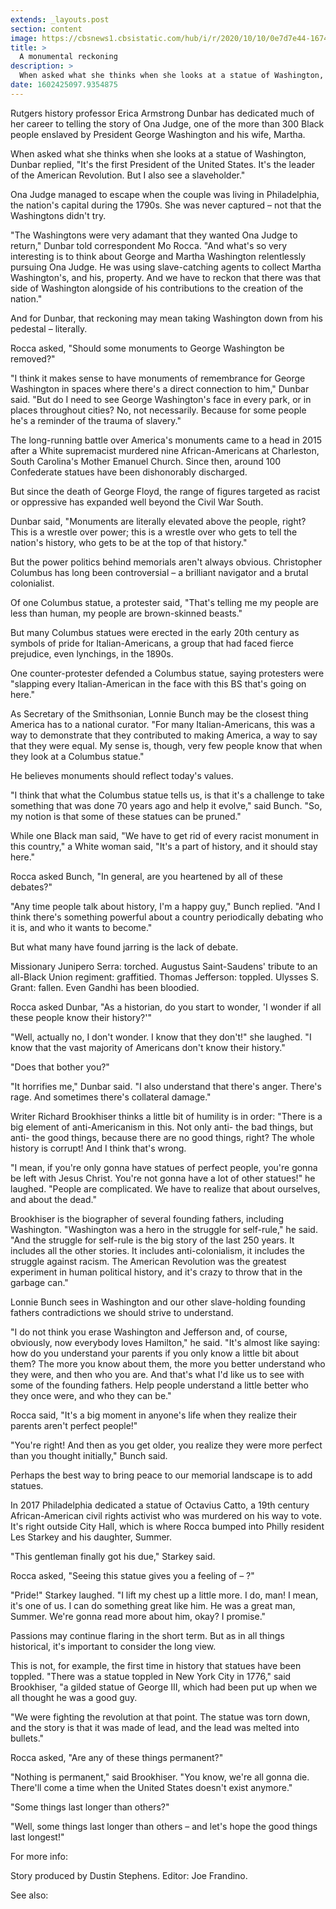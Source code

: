 ```yaml
--- 
extends: _layouts.post 
section: content 
image: https://cbsnews1.cbsistatic.com/hub/i/r/2020/10/10/0e7d7e44-1674-4f5c-b11f-f9defdea1f01/thumbnail/1200x630/43c0844c8207d9687b15d5658d1eca1e/vandalized-washington-statue-a-1280.jpg 
title: > 
  A monumental reckoning 
description: > 
  When asked what she thinks when she looks at a statue of Washington, Dunbar replied, "It's the first President of the United States.And for Dunbar, that reckoning may mean taking Washington down from his pedestal – literally.Rocca asked, "Should some monuments to George Washington be removed?"Of one Columbus statue, a protester said, "That's telling me my people are less than human, my people are brown-skinned beasts."One counter-protester defended a Columbus statue, saying protesters were "slapping every Italian-American in the face with this BS that's going on here." 
date: 1602425097.9354875 
--- 
```

Rutgers history professor Erica Armstrong Dunbar has dedicated much of her career to telling the story of Ona Judge, one of the more than 300 Black people enslaved by President George Washington and his wife, Martha.

When asked what she thinks when she looks at a statue of Washington, Dunbar replied, "It's the first President of the United States. It's the leader of the American Revolution. But I also see a slaveholder."

Ona Judge managed to escape when the couple was living in Philadelphia, the nation's capital during the 1790s. She was never captured – not that the Washingtons didn't try.

"The Washingtons were very adamant that they wanted Ona Judge to return," Dunbar told correspondent Mo Rocca. "And what's so very interesting is to think about George and Martha Washington relentlessly pursuing Ona Judge. He was using slave-catching agents to collect Martha Washington's, and his, property. And we have to reckon that there was that side of Washington alongside of his contributions to the creation of the nation."

And for Dunbar, that reckoning may mean taking Washington down from his pedestal – literally.

Rocca asked, "Should some monuments to George Washington be removed?"

"I think it makes sense to have monuments of remembrance for George Washington in spaces where there's a direct connection to him," Dunbar said. "But do I need to see George Washington's face in every park, or in places throughout cities? No, not necessarily. Because for some people he's a reminder of the trauma of slavery."

The long-running battle over America's monuments came to a head in 2015 after a White supremacist murdered nine African-Americans at Charleston, South Carolina's Mother Emanuel Church. Since then, around 100 Confederate statues have been dishonorably discharged.

But since the death of George Floyd, the range of figures targeted as racist or oppressive has expanded well beyond the Civil War South.

Dunbar said, "Monuments are literally elevated above the people, right? This is a wrestle over power; this is a wrestle over who gets to tell the nation's history, who gets to be at the top of that history."

But the power politics behind memorials aren't always obvious. Christopher Columbus has long been controversial – a brilliant navigator and a brutal colonialist.

Of one Columbus statue, a protester said, "That's telling me my people are less than human, my people are brown-skinned beasts."

But many Columbus statues were erected in the early 20th century as symbols of pride for Italian-Americans, a group that had faced fierce prejudice, even lynchings, in the 1890s.

One counter-protester defended a Columbus statue, saying protesters were "slapping every Italian-American in the face with this BS that's going on here."

As Secretary of the Smithsonian, Lonnie Bunch may be the closest thing America has to a national curator. "For many Italian-Americans, this was a way to demonstrate that they contributed to making America, a way to say that they were equal. My sense is, though, very few people know that when they look at a Columbus statue."

He believes monuments should reflect today's values.

"I think that what the Columbus statue tells us, is that it's a challenge to take something that was done 70 years ago and help it evolve," said Bunch. "So, my notion is that some of these statues can be pruned."

While one Black man said, "We have to get rid of every racist monument in this country," a White woman said, "It's a part of history, and it should stay here."

Rocca asked Bunch, "In general, are you heartened by all of these debates?"

"Any time people talk about history, I'm a happy guy," Bunch replied. "And I think there's something powerful about a country periodically debating who it is, and who it wants to become."

But what many have found jarring is the lack of debate.

Missionary Junipero Serra: torched. Augustus Saint-Saudens' tribute to an all-Black Union regiment: graffitied. Thomas Jefferson: toppled. Ulysses S. Grant: fallen. Even Gandhi has been bloodied.

Rocca asked Dunbar, "As a historian, do you start to wonder, 'I wonder if all these people know their history?'"

"Well, actually no, I don't wonder. I know that they don't!" she laughed. "I know that the vast majority of Americans don't know their history."

"Does that bother you?"

"It horrifies me," Dunbar said. "I also understand that there's anger. There's rage. And sometimes there's collateral damage."

Writer Richard Brookhiser thinks a little bit of humility is in order: "There is a big element of anti-Americanism in this. Not only anti- the bad things, but anti- the good things, because there are no good things, right? The whole history is corrupt! And I think that's wrong.

"I mean, if you're only gonna have statues of perfect people, you're gonna be left with Jesus Christ. You're not gonna have a lot of other statues!" he laughed. "People are complicated. We have to realize that about ourselves, and about the dead."

Brookhiser is the biographer of several founding fathers, including Washington. "Washington was a hero in the struggle for self-rule," he said. "And the struggle for self-rule is the big story of the last 250 years. It includes all the other stories. It includes anti-colonialism, it includes the struggle against racism. The American Revolution was the greatest experiment in human political history, and it's crazy to throw that in the garbage can."

Lonnie Bunch sees in Washington and our other slave-holding founding fathers contradictions we should strive to understand.

"I do not think you erase Washington and Jefferson and, of course, obviously, now everybody loves Hamilton," he said. "It's almost like saying: how do you understand your parents if you only know a little bit about them? The more you know about them, the more you better understand who they were, and then who you are. And that's what I'd like us to see with some of the founding fathers. Help people understand a little better who they once were, and who they can be."

Rocca said, "It's a big moment in anyone's life when they realize their parents aren't perfect people!"

"You're right! And then as you get older, you realize they were more perfect than you thought initially," Bunch said.

Perhaps the best way to bring peace to our memorial landscape is to add statues.

In 2017 Philadelphia dedicated a statue of Octavius Catto, a 19th century African-American civil rights activist who was murdered on his way to vote. It's right outside City Hall, which is where Rocca bumped into Philly resident Les Starkey and his daughter, Summer.

"This gentleman finally got his due," Starkey said.

Rocca asked, "Seeing this statue gives you a feeling of – ?"

"Pride!" Starkey laughed. "I lift my chest up a little more. I do, man! I mean, it's one of us. I can do something great like him. He was a great man, Summer. We're gonna read more about him, okay? I promise."

Passions may continue flaring in the short term. But as in all things historical, it's important to consider the long view.

This is not, for example, the first time in history that statues have been toppled. "There was a statue toppled in New York City in 1776," said Brookhiser, "a gilded statue of George III, which had been put up when we all thought he was a good guy.

"We were fighting the revolution at that point. The statue was torn down, and the story is that it was made of lead, and the lead was melted into bullets."

Rocca asked, "Are any of these things permanent?"

"Nothing is permanent," said Brookhiser. "You know, we're all gonna die. There'll come a time when the United States doesn't exist anymore."

"Some things last longer than others?"

"Well, some things last longer than others – and let's hope the good things last longest!"



For more info:



Story produced by Dustin Stephens. Editor: Joe Frandino.

See also: